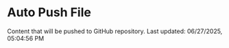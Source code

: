 # Auto Push File

Content that will be pushed to GitHub repository.
Last updated: 06/27/2025, 05:04:56 PM